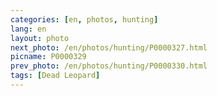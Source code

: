 ```yaml
---
categories: [en, photos, hunting]
lang: en
layout: photo
next_photo: /en/photos/hunting/P0000327.html
picname: P0000329
prev_photo: /en/photos/hunting/P0000330.html
tags: [Dead Leopard]
---
```

